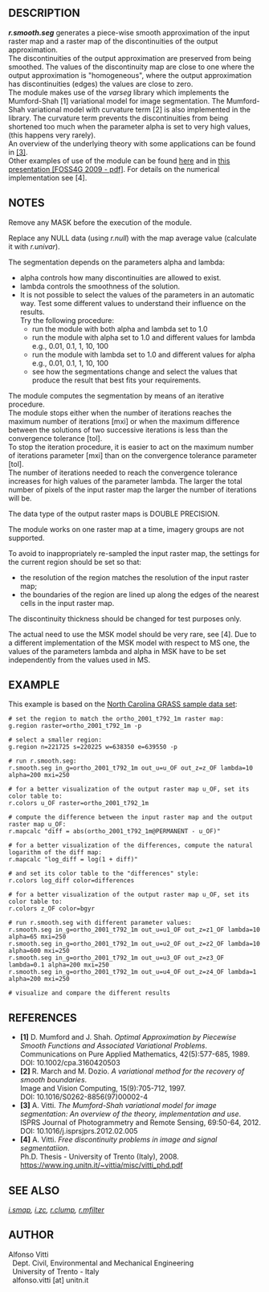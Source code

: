 ## DESCRIPTION

***r.smooth.seg*** generates a piece-wise smooth approximation of the
input raster map and a raster map of the discontinuities of the output
approximation.  
The discontinuities of the output approximation are preserved from being
smoothed. The values of the discontinuity map are close to one where the
output approximation is "homogeneous", where the output approximation
has discontinuities (edges) the values are close to zero.  
The module makes use of the *varseg* library which implements the
Mumford-Shah \[1\] variational model for image segmentation. The
Mumford-Shah variational model with curvature term \[2\] is also
implemented in the library. The curvature term prevents the
discontinuities from being shortened too much when the parameter alpha
is set to very high values, (this happens very rarely).  
An overview of the underlying theory with some applications can be found
in [\[3\]](https://doi.org/10.1016/j.isprsjprs.2012.02.005).  
Other examples of use of the module can be found
[here](https://www.ing.unitn.it/~vittia/sw/sw_index.html) and in
[this presentation \[FOSS4G 2009 - pdf\]](http://download.osgeo.org/osgeo/foss4g/2009/SPREP/2Thu/Parkside-GO4/1500/Thu-G04-1545-Zatelli.pdf).
For details on the numerical implementation see \[4\].

## NOTES

Remove any MASK before the execution of the module.  
  
Replace any NULL data (using *r.null*) with the map average value
(calculate it with *r.univar*).  
  
The segmentation depends on the parameters alpha and lambda:

- alpha controls how many discontinuities are allowed to exist.
- lambda controls the smoothness of the solution.
- It is not possible to select the values of the parameters in an
    automatic way. Test some different values to understand their
    influence on the results.  
    Try the following procedure:
  - run the module with both alpha and lambda set to 1.0
  - run the module with alpha set to 1.0 and different values for
        lambda  
        e.g., 0.01, 0.1, 1, 10, 100
  - run the module with lambda set to 1.0 and different values for
        alpha  
        e.g., 0.01, 0.1, 1, 10, 100
  - see how the segmentations change and select the values that
        produce the result that best fits your requirements.

The module computes the segmentation by means of an iterative
procedure.  
The module stops either when the number of iterations reaches the
maximum number of iterations \[mxi\] or when the maximum difference
between the solutions of two successive iterations is less than the
convergence tolerance \[tol\].  
To stop the iteration procedure, it is easier to act on the maximum
number of iterations parameter \[mxi\] than on the convergence tolerance
parameter \[tol\].  
The number of iterations needed to reach the convergence tolerance
increases for high values of the parameter lambda. The larger the total
number of pixels of the input raster map the larger the number of
iterations will be.  
  
The data type of the output raster maps is DOUBLE PRECISION.  
  
The module works on one raster map at a time, imagery groups are not
supported.  
  
To avoid to inappropriately re-sampled the input raster map, the
settings for the current region should be set so that:

- the resolution of the region matches the resolution of the input
    raster map;
- the boundaries of the region are lined up along the edges of the
    nearest cells in the input raster map.

The discontinuity thickness should be changed for test purposes only.  
  
The actual need to use the MSK model should be very rare, see \[4\]. Due
to a different implementation of the MSK model with respect to MS one,
the values of the parameters lambda and alpha in MSK have to be set
independently from the values used in MS.

## EXAMPLE

This example is based on the [North Carolina GRASS sample data
set](https://grass.osgeo.org/download/sample-data):

```code
# set the region to match the ortho_2001_t792_1m raster map:
g.region raster=ortho_2001_t792_1m -p

# select a smaller region:
g.region n=221725 s=220225 w=638350 e=639550 -p

# run r.smooth.seg:
r.smooth.seg in_g=ortho_2001_t792_1m out_u=u_OF out_z=z_OF lambda=10 alpha=200 mxi=250

# for a better visualization of the output raster map u_OF, set its color table to:
r.colors u_OF raster=ortho_2001_t792_1m

# compute the difference between the input raster map and the output raster map u_OF:
r.mapcalc "diff = abs(ortho_2001_t792_1m@PERMANENT - u_OF)"

# for a better visualization of the differences, compute the natural logarithm of the diff map:
r.mapcalc "log_diff = log(1 + diff)"

# and set its color table to the "differences" style:
r.colors log_diff color=differences

# for a better visualization of the output raster map u_OF, set its color table to:
r.colors z_OF color=bgyr

# run r.smooth.seg with different parameter values:
r.smooth.seg in_g=ortho_2001_t792_1m out_u=u1_OF out_z=z1_OF lambda=10 alpha=65 mxi=250
r.smooth.seg in_g=ortho_2001_t792_1m out_u=u2_OF out_z=z2_OF lambda=10 alpha=600 mxi=250
r.smooth.seg in_g=ortho_2001_t792_1m out_u=u3_OF out_z=z3_OF lambda=0.1 alpha=200 mxi=250
r.smooth.seg in_g=ortho_2001_t792_1m out_u=u4_OF out_z=z4_OF lambda=1 alpha=200 mxi=250

# visualize and compare the different results
```

## REFERENCES

- **\[1\]** D. Mumford and J. Shah. *Optimal Approximation by
    Piecewise Smooth Functions and Associated Variational Problems*.  
    Communications on Pure Applied Mathematics, 42(5):577-685, 1989.  
    DOI: 10.1002/cpa.3160420503
- **\[2\]** R. March and M. Dozio. *A variational method for the
    recovery of smooth boundaries*.  
    Image and Vision Computing, 15(9):705-712, 1997.  
    DOI: 10.1016/S0262-8856(97)00002-4
- **\[3\]** A. Vitti. *The Mumford-Shah variational model for image
    segmentation: An overview of the theory, implementation and use*.  
    ISPRS Journal of Photogrammetry and Remote Sensing, 69:50-64,
    2012.  
    DOI: 10.1016/j.isprsjprs.2012.02.005
- **\[4\]** A. Vitti. *Free discontinuity problems in image and signal
    segmentatiion*.  
    Ph.D. Thesis - University of Trento (Italy), 2008.  
    <https://www.ing.unitn.it/~vittia/misc/vitti_phd.pdf>

## SEE ALSO

*[i.smap](https://grass.osgeo.org/grass-stable/manuals/i.smap.html),
[i.zc](https://grass.osgeo.org/grass-stable/manuals/i.zc.html),
[r.clump](https://grass.osgeo.org/grass-stable/manuals/r.clump.html),
[r.mfilter](https://grass.osgeo.org/grass-stable/manuals/r.mfilter.html)*

## AUTHOR

Alfonso Vitti  
  Dept. Civil, Environmental and Mechanical Engineering  
  University of Trento - Italy  
  alfonso.vitti \[at\] unitn.it
